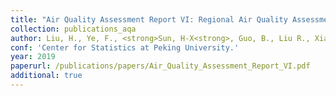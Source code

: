 ```yaml
---
title: "Air Quality Assessment Report VI: Regional Air Quality Assessment of the 2+43 Cities."
collection: publications_aqa
author: Liu, H., Ye, F., <strong>Sun, H-X<strong>, Guo, B., Liu R., Xiao, J., He, J., Zheng, X., Wang, H. and Chen, S.X.
conf: 'Center for Statistics at Peking University.'
year: 2019
paperurl: /publications/papers/Air_Quality_Assessment_Report_VI.pdf
additional: true
---
```



